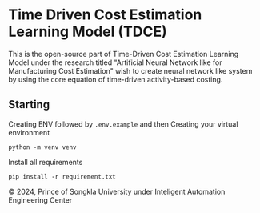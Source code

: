 # Time Driven Cost Estimation Learning Model (TDCE)

This is the open-source part of Time-Driven Cost Estimation Learning Model under the research titled "Artificial Neural Network like for Manufacturing Cost Estimation" wish to create neural network like system by using the core equation of time-driven activity-based costing.

## Starting

Creating ENV followed by `.env.example` and then Creating your virtual environment

```
python -m venv venv
```

Install all requirements

```
pip install -r requirement.txt
```

&copy; 2024, Prince of Songkla University under Inteligent Automation Engineering Center
